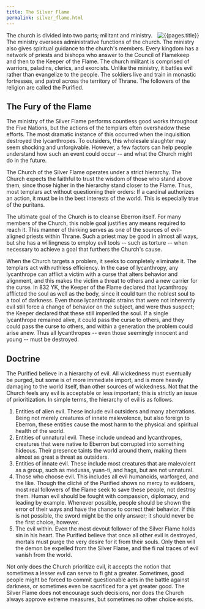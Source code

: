 ```yaml
---
title: The Silver Flame
permalink: silver_flame.html
---
```


<img src='images/faiths/{{page.title}}.jpg' alt='{{pages.title}}' style="float:right">

The church is divided into two parts; militant and ministry. The ministry oversees administrative functions of the church. The ministry also gives spiritual guidance to the church's members. Every kingdom has a network of priests and bishops who answer to the Council of Flamekeep and then to the Keeper of the Flame. The church militant is comprised of warriors, paladins, clerics, and exorcists. Unlike the ministry, it battles evil rather than evangelize to the people. The soldiers live and train in monastic fortresses, and patrol across the territory of Thrane. The followers of the religion are called the Purified.

## The Fury of the Flame
The ministry of the Silver Flame performs countless good works throughout the Five Nations, but the actions of the templars often overshadow these efforts. The most dramatic instance of this occurred when the inquisition destroyed the lycanthropes. To outsiders, this wholesale slaughter may seem shocking and unforgivable. However, a few factors can help people understand how such an event could occur -- and what the Church might do in the future.

The Church of the Silver Flame operates under a strict hierarchy. The Church expects the faithful to trust the wisdom of those who stand above them, since those higher in the hierarchy stand closer to the Flame. Thus, most templars act without questioning their orders: If a cardinal authorizes an action, it must be in the best interests of the world. This is especially true of the puritans.

The ultimate goal of the Church is to cleanse Eberron itself. For many members of the Church, this noble goal justifies any means required to reach it. This manner of thinking serves as one of the sources of evil-aligned priests within Thrane. Such a priest may be good in almost all ways, but she has a willingness to employ evil tools -- such as torture -- when necessary to achieve a goal that furthers the Church's cause.

When the Church targets a problem, it seeks to completely eliminate it. The templars act with ruthless efficiency. In the case of lycanthropy, any lycanthrope can afflict a victim with a curse that alters behavior and alignment, and this makes the victim a threat to others and a new carrier for the curse. In 832 YK, the Keeper of the Flame declared that lycanthropy afflicted the soul as well as the body, since it could turn the noblest soul to a tool of darkness. Even those lycanthropic strains that were not inherently evil still force a change of behavior on the subject, and were thus suspect; the Keeper declared that these still imperiled the soul. If a single lycanthrope remained alive, it could pass the curse to others, and they could pass the curse to others, and within a generation the problem could arise anew. Thus all lycanthropes -- even those seemingly innocent and young -- must be destroyed.


## Doctrine
The Purified believe in a hierarchy of evil. All wickedness must eventually be purged, but some is of more immediate import, and is more heavily damaging to the world itself, than other sources of wickedness. Not that the Church feels any evil is acceptable or less important; this is strictly an issue of prioritization. In simple terms, the hierarchy of evil is as follows.

1. Entities of alien evil. These include evil outsiders and many aberrations. Being not merely creatures of innate malevolence, but also foreign to Eberron, these entities cause the most harm to the physical and spiritual health of the world.
2. Entities of unnatural evil. These include undead and lycanthropes, creatures that were native to Eberron but corrupted into something hideous. Their presence taints the world around them, making them almost as great a threat as outsiders.
3. Entities of innate evil. These include most creatures that are malevolent as a group, such as medusas, yuan-ti, and hags, but are not unnatural.
4. Those who choose evil. This includes all evil humanoids, warforged, and the like. Though the cliché of the Purified shows no mercy to evildoers, most real followers of the Flame seek to save these people, not destroy them. Human evil should be fought with compassion, diplomacy, and leading by example. Whenever possible, people should be shown the error of their ways and have the chance to correct their behavior. If this is not possible, the sword might be the only answer; it should never be the first choice, however.
5. The evil within. Even the most devout follower of the Silver Flame holds sin in his heart. The Purified believe that once all other evil is destroyed, mortals must purge the very desire for it from their souls. Only then will the demon be expelled from the Silver Flame, and the fi nal traces of evil vanish from the world.

Not only does the Church prioritize evil, it accepts the notion that sometimes a lesser evil can serve to fi ght a greater. Sometimes, good people might be forced to commit questionable acts in the battle against darkness, or sometimes even be sacrificed for a yet greater good. The Silver Flame does not encourage such decisions, nor does the Church always approve extreme measures, but sometimes no other choice exists.